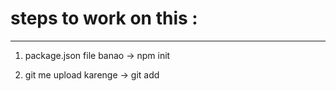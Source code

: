 # steps to work on this :
-------------------------------

1) package.json file banao
    -> npm init

2) git me upload karenge
    -> git add